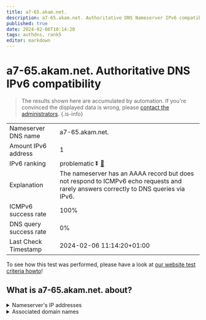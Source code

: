 ```yaml
---
title: a7-65.akam.net.
description: a7-65.akam.net. Authoritative DNS Nameserver IPv6 compatibility
published: true
date: 2024-02-06T10:14:20
tags: authdns, rank5
editor: markdown
---
```


# a7-65.akam.net. Authoritative DNS IPv6 compatibility

> The results shown here are accumulated by automation. If you're convinced the displayed data is wrong, please [contact the administrators](/howto/chat). 
{.is-info}




|   |   |
| - | - |
| Nameserver DNS name | a7-65.akam.net.
| Amount IPv6 address | 1
| IPv6 ranking | problematic :arrow_double_down: [🔗](/howto/ranking) |
| Explanation | The nameserver has an AAAA record but does not respond to ICMPv6 echo requests and rarely answers correctly to DNS queries via IPv6. |
| ICMPv6 success rate | 100%|
| DNS query success rate | 0% |
| Last Check Timestamp | 2024-02-06 11:14:20+01:00 |

To see how this test was performed, please have a look at [our website test criteria howto](/howto/testcriteria/authdns)!


## What is a7-65.akam.net. about?




<details>
<summary>Nameserver's IP addresses</summary>

2600:1406:32::41

</details>



<details>
<summary>Associated domain names</summary>

www.bbva.com

www.td.com

</details>
